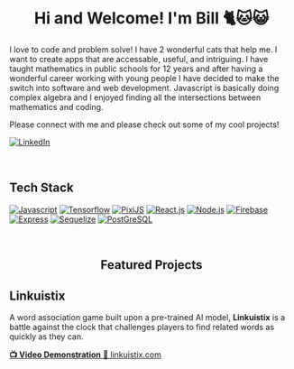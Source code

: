<div>
<h1 align="center">Hi and Welcome! I'm Bill 🐈🐱😺</h1>
<p align="left">I love to code and problem solve! I have 2 wonderful cats that help me. I want to create apps that are accessable, useful, and intriguing. I have taught mathematics in public schools for 12 years and after having a wonderful career working with young people I have decided to make the switch into software and web development. Javascript is basically doing complex algebra and I enjoyed finding all the intersections between mathematics and coding.

Please connect with me and please check out some of my cool projects!
</p>
</div>

[![LinkedIn][LinkedIn]][LinkedIn-url]

<br/>
<h2>Tech Stack</h2>

[![Javascript][Javascript]][Javascript-url]
[![Tensorflow][Tensorflow]][Tensorflow-url]
[![PixiJS][PixiJS]][PixiJS-url]
[![React.js][React.js]][React-url]
[![Node.js][Node.js]][Node.js-url]
[![Firebase][Firebase]][Firebase-url]
[![Express][Express]][Express-url]
[![Sequelize][Sequelize]][Sequelize-url]
[![PostGreSQL][PostGreSQL]][PostGreSQL-url]

<br/>
<h2 align='center'>Featured Projects</h2>

<div>
<h2>Linkuistix</h2>
<p>
A word association game built upon a pre-trained AI model, <b>Linkuistix</b> is a battle against the clock that challenges players to find related words as quickly as they can.
</p>
<div>
<a href="https://youtu.be/GvZ8XhF3Jz4" alt="video-demonstration">
<b>📺 Video Demonstration</b>
</a>
<a href="https://www.linkuistix.com">🔗 linkuistix.com</a>
</div>
</div>

<!--Vars-->

[React.js]: https://img.shields.io/badge/React-20232A?style=for-the-badge&logo=react&logoColor=61DAFB
[React-url]: https://reactjs.org/

[Node.js]: https://img.shields.io/badge/Node.js-43853D?style=for-the-badge&logo=node.js&logoColor=white
[Node.js-url]: https://nodejs.org/en/

[Tensorflow]: https://img.shields.io/badge/TensorFlow-FF6F00?style=for-the-badge&logo=tensorflow&logoColor=white
[Tensorflow-url]: https://www.tensorflow.org/

[Javascript]: https://img.shields.io/badge/JavaScript-F7DF1E?style=for-the-badge&logo=javascript&logoColor=black
[Javascript-url]: https://www.javascript.com/

[Firebase]: https://img.shields.io/badge/Firebase-039BE5?style=for-the-badge&logo=Firebase&logoColor=white
[Firebase-url]: https://firebase.google.com/

[PixiJS]: https://img.shields.io/badge/pixiJS-eb1e62?style=for-the-badge&logo=javascript&logoColor=white
[PixiJS-url]: https://pixijs.com/

[Express]: https://img.shields.io/badge/EXPRESS-A020F0?style=for-the-badge&logo=javascript&logoColor=white
[Express-url]:https://expressjs.com/

[Sequelize]: https://img.shields.io/badge/Sequelize-ADD8E6?style=for-the-badge&logo=Sequelize&logoColor=blue
[Sequelize-url]:https://sequelize.org/

[LinkedIn]: https://img.shields.io/badge/LinkedIn-0072b1?style=for-the-badge&logo=LinkedIn&logoColor=white
[LinkedIn-url]:https://www.linkedin.com/in/williammunkacsy/

[PostGreSQL]: https://img.shields.io/badge/PostGreSQL-0000FF?style=for-the-badge&logo=PostGreSQL&logoColor=black
[PostGreSQL-url]:https://www.postgresql.org/